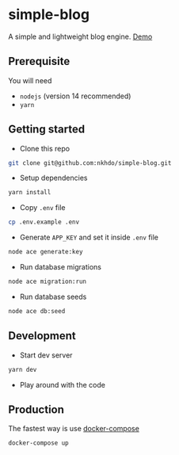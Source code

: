 # simple-blog
A simple and lightweight blog engine. [Demo](https://hoang.do)

## Prerequisite
You will need
- `nodejs` (version 14 recommended)
- `yarn`

## Getting started
- Clone this repo
```bash
git clone git@github.com:nkhdo/simple-blog.git
```
- Setup dependencies
```bash
yarn install
```
- Copy `.env` file
```bash
cp .env.example .env
```
- Generate `APP_KEY` and set it inside `.env` file
```bash
node ace generate:key
```
- Run database migrations
```bash
node ace migration:run
```
- Run database seeds
```bash
node ace db:seed
```

## Development
- Start dev server
```bash
yarn dev
```
- Play around with the code

## Production
The fastest way is use [docker-compose](https://docs.docker.com/compose/)
```bash
docker-compose up
```
